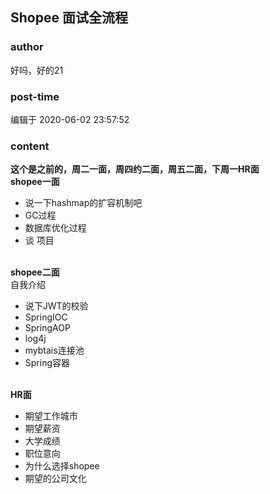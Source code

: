 ## Shopee 面试全流程
### author 
好吗，好的21
### post-time 

编辑于  2020-06-02 23:57:52
### content 
<div class="post-topic-des nc-post-content">
 <div>
  <span style="font-weight: bold;">
   这个是之前的，周二一面，周四约二面，周五二面，下周一HR面
  </span>
 </div>
 <div>
  <span style="font-weight: bold;">
   shopee一面
  </span>
 </div>
 <div>
  <ul>
   <li style="text-align: left;">
    说一下hashmap的扩容机制吧
   </li>
   <li style="text-align: left;">
    GC过程
   </li>
   <li style="text-align: left;">
    数据库优化过程
   </li>
   <li style="text-align: left;">
    谈 项目
   </li>
  </ul>
 </div>
 <div>
  <br/>
 </div>
 <div>
  <span style="font-weight: bold;">
   shopee二面
  </span>
 </div>
 <div>
  自我介绍
 </div>
 <div>
  <ul>
   <li style="text-align: left;">
    说下JWT的校验
   </li>
   <li style="text-align: left;">
    SpringIOC
   </li>
   <li style="text-align: left;">
    SpringAOP
   </li>
   <li style="text-align: left;">
    log4j
   </li>
   <li style="text-align: left;">
    mybtais连接池
   </li>
   <li style="text-align: left;">
    Spring容器
   </li>
  </ul>
 </div>
 <div>
  <br/>
 </div>
 <div>
  <span style="font-weight: bold;">
   HR面
  </span>
 </div>
 <div>
  <ul>
   <li style="text-align: left;">
    期望工作城市
   </li>
   <li style="text-align: left;">
    期望薪资
   </li>
   <li style="text-align: left;">
    大学成绩
   </li>
   <li style="text-align: left;">
    职位意向
   </li>
   <li style="text-align: left;">
    为什么选择shopee
   </li>
   <li style="text-align: left;">
    期望的公司文化
   </li>
  </ul>
 </div>
</div>
